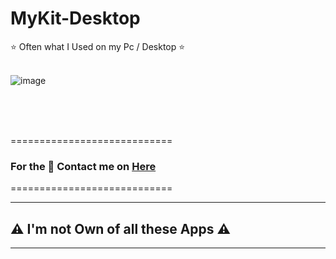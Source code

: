 # MyKit-Desktop

⭐ Often what I Used on my Pc / Desktop ⭐
<br>
<br>

![image](https://user-images.githubusercontent.com/73746365/156204526-efbab706-6bf7-4610-90ef-357baad5d92e.png)


<br>
<br>
<br />


============================
### For the 🔐 Contact me on [Here](https://vfvrizky.my.id)
============================

--------------------------------
## ⚠️ I'm not Own of all these Apps ⚠️
--------------------------------
